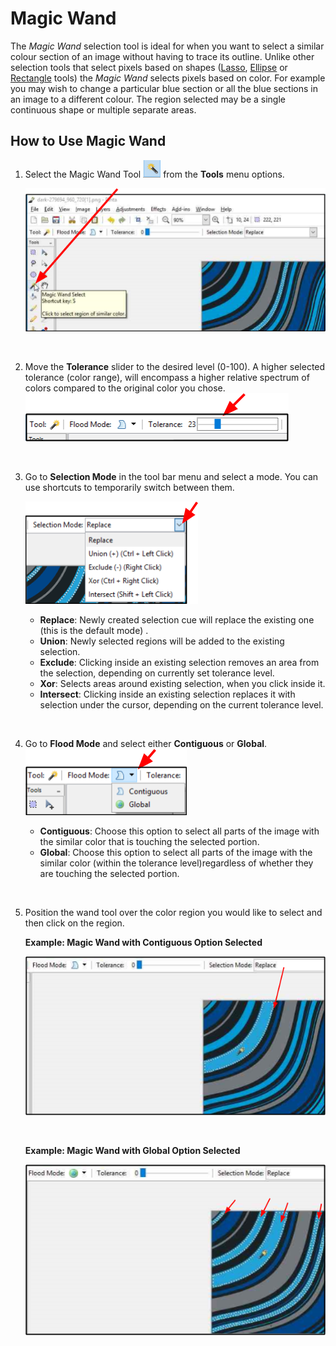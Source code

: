 # Magic Wand

 The *Magic Wand* selection tool is ideal for when you want to select a similar colour section of an image without having to trace its outline. Unlike other selection tools that select pixels based on shapes ([Lasso](lasso.md), [Ellipse](ellipse.md) or [Rectangle](rectangle.md) tools) the *Magic Wand* selects pixels based on color. For example you may wish to change a particular blue section or all the blue sections in an image to a different colour. The region selected may be a single continuous shape or multiple separate areas.

## How to Use Magic Wand 

 
1. Select the Magic Wand Tool ![Wand icon](img/wandpic.png) from the **Tools** menu options.   

     ![Wand](img/magicwandselect.png)  

    &nbsp; 
  
2.  Move the **Tolerance** slider to the desired level (0-100). A higher selected tolerance (color range), will encompass a higher relative spectrum of colors compared to the original color you chose.  
    ![Tolerance Bar](img/tolerancebar.png)  

    &nbsp;

3. Go to **Selection Mode** in the tool bar menu and select a mode. You can use shortcuts to temporarily switch between them. 

    ![Selection Mode](img/selectionmode.png)  

    - **Replace**: Newly created selection cue will replace the existing one (this is the default mode) .
    - **Union**: Newly selected regions will be added to the existing selection.
    - **Exclude**: Clicking inside an existing selection removes an area from the selection, depending on currently set tolerance level.
    - **Xor**: Selects areas around existing selection, when you click inside it.
    - **Intersect**: Clicking inside an existing selection replaces it with selection under the cursor, depending on the current tolerance level.

    &nbsp;

4. Go to **Flood Mode** and select either **Contiguous** or **Global**.  
    ![Flood Mode](img/floodmode.png)
 
    - **Contiguous**: Choose this option to select all parts of the image with the similar color that is touching the selected portion. 
    - **Global**: Choose this option to select all parts of the image with the similar color (within the tolerance level)regardless of whether they are touching the selected portion.
    
    &nbsp;

5. Position the wand tool over the color region you would like to select and then click on the region.


    **Example: Magic Wand with Contiguous Option Selected**

     ![Wand Contiguous](img/wandcontiguous.png)

    &nbsp;

    **Example: Magic Wand with Global Option Selected**

    ![Wand Global](img/globalselect.png)
